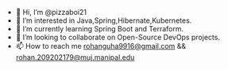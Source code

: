 - 👋 Hi, I’m @pizzaboi21
- 👀 I’m interested in Java,Spring,Hibernate,Kubernetes.
- 🌱 I’m currently learning Spring Boot and Terraform.
- 💞️ I’m looking to collaborate on Open-Source DevOps projects.
- 📫 How to reach me rohanguha9916@gmail.com && rohan.209202179@muj.manipal.edu

<!---
pizzaboi21/pizzaboi21 is a ✨ special ✨ repository because its `README.md` (this file) appears on your GitHub profile.
You can click the Preview link to take a look at your changes.
--->
